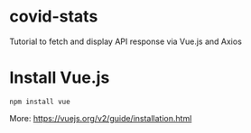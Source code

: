 # covid-stats
Tutorial to fetch and display API response via Vue.js and Axios

# Install Vue.js
```npm install vue```

More: https://vuejs.org/v2/guide/installation.html
